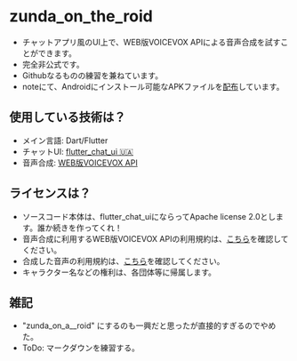 # zunda_on_the_roid
- チャットアプリ風のUI上で、WEB版VOICEVOX APIによる音声合成を試すことができます。
- 完全非公式です。
- Githubなるものの練習を兼ねています。
- noteにて、Androidにインストール可能なAPKファイルを[配布](https://note.com/iseudondes/n/nea9229a4b897)しています。

## 使用している技術は？
- メイン言語: Dart/Flutter
- チャットUI: [flutter_chat_ui 🇺🇦](https://pub.dev/packages/flutter_chat_ui)
- 音声合成: [WEB版VOICEVOX API](https://voicevox.su-shiki.com/su-shikiapis/ttsquest/)

## ライセンスは？
- ソースコード本体は、flutter_chat_uiにならってApache license 2.0とします。誰か続きを作ってくれ！
- 音声合成に利用するWEB版VOICEVOX APIの利用規約は、[こちら](https://voicevox.su-shiki.com/su-shikiapis/ttsquest/)を確認してください。
- 合成した音声の利用規約は、[こちら](https://voicevox.hiroshiba.jp/)を確認してください。
- キャラクター名などの権利は、各団体等に帰属します。

## 雑記
- "zunda_on_a__roid" にするのも一興だと思ったが直接的すぎるのでやめた。
- ToDo: マークダウンを練習する。

